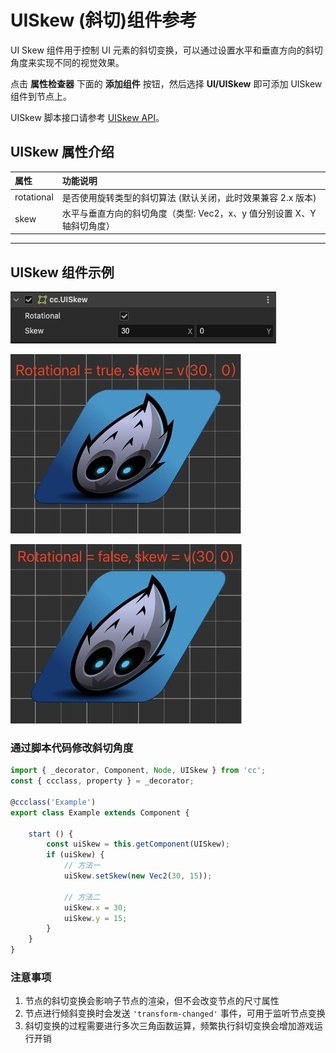 # UISkew (斜切)组件参考

UI Skew 组件用于控制 UI 元素的斜切变换，可以通过设置水平和垂直方向的斜切角度来实现不同的视觉效果。

点击 **属性检查器** 下面的 **添加组件** 按钮，然后选择 **UI/UISkew** 即可添加 UISkew 组件到节点上。

UISkew 脚本接口请参考 [UISkew API](%__APIDOC__%/zh/class/UISkew)。

## UISkew 属性介绍

| 属性 |   功能说明
| :-------------- | :----------- |
| rotational | 是否使用旋转类型的斜切算法 (默认关闭，此时效果兼容 2.x 版本)
| skew | 水平与垂直方向的斜切角度（类型: Vec2，x、y 值分别设置 X、Y 轴斜切角度）

---

## UISkew 组件示例

![ui-skew](./skew/skew-component.jpg)

![skew-rotational-true](./skew/skew-rotational-true.jpg)

![skew-rotational-false](./skew/skew-rotational-false.jpg)

### 通过脚本代码修改斜切角度

```ts
import { _decorator, Component, Node, UISkew } from 'cc';
const { ccclass, property } = _decorator;

@ccclass('Example')
export class Example extends Component {

    start () {
        const uiSkew = this.getComponent(UISkew);
        if (uiSkew) {
            // 方法一
            uiSkew.setSkew(new Vec2(30, 15));

            // 方法二
            uiSkew.x = 30;
            uiSkew.y = 15;
        }
    }
}
```

### 注意事项

1. 节点的斜切变换会影响子节点的渲染，但不会改变节点的尺寸属性
2. 节点进行倾斜变换时会发送 `'transform-changed'` 事件，可用于监听节点变换
3. 斜切变换的过程需要进行多次三角函数运算，频繁执行斜切变换会增加游戏运行开销